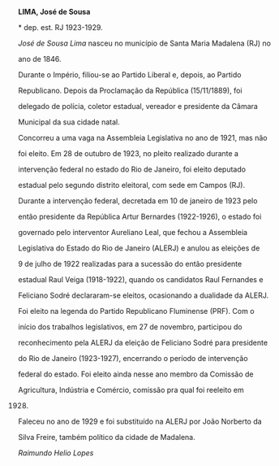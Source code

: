 **LIMA, José de Sousa**



\* dep. est. RJ 1923-1929.



*José de Sousa Lima* nasceu no município de Santa Maria Madalena (RJ) no

ano de 1846.



Durante o Império, filiou-se ao Partido Liberal e, depois, ao Partido

Republicano. Depois da Proclamação da República (15/11/1889), foi

delegado de polícia, coletor estadual, vereador e presidente da Câmara

Municipal da sua cidade natal.



Concorreu a uma vaga na Assembleia Legislativa no ano de 1921, mas não

foi eleito. Em 28 de outubro de 1923, no pleito realizado durante a

intervenção federal no estado do Rio de Janeiro, foi eleito deputado

estadual pelo segundo distrito eleitoral, com sede em Campos (RJ).

Durante a intervenção federal, decretada em 10 de janeiro de 1923 pelo

então presidente da República Artur Bernardes (1922-1926), o estado foi

governado pelo interventor Aureliano Leal, que fechou a Assembleia

Legislativa do Estado do Rio de Janeiro (ALERJ) e anulou as eleições de

9 de julho de 1922 realizadas para a sucessão do então presidente

estadual Raul Veiga (1918-1922), quando os candidatos Raul Fernandes e

Feliciano Sodré declararam-se eleitos, ocasionando a dualidade da ALERJ.



Foi eleito na legenda do Partido Republicano Fluminense (PRF). Com o

início dos trabalhos legislativos, em 27 de novembro, participou do

reconhecimento pela ALERJ da eleição de Feliciano Sodré para presidente

do Rio de Janeiro (1923-1927), encerrando o período de intervenção

federal do estado. Foi eleito ainda nesse ano membro da Comissão de

Agricultura, Indústria e Comércio, comissão pra qual foi reeleito em

1928.



Faleceu no ano de 1929 e foi substituído na ALERJ por João Norberto da

Silva Freire, também político da cidade de Madalena.



*Raimundo Helio Lopes*



